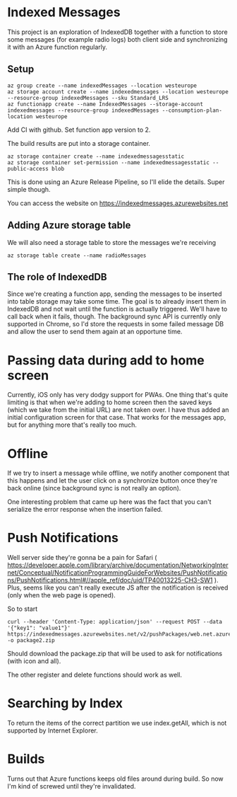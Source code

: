 # Indexed Messages
This project is an exploration of IndexedDB together with a function to store some messages (for example radio logs) both client side and synchronizing it with an Azure function regularly.

## Setup
	az group create --name indexedMessages --location westeurope
	az storage account create --name indexedmessages --location westeurope --resource-group indexedMessages --sku Standard_LRS
	az functionapp create --name IndexedMessages --storage-account indexedmessages --resource-group indexedMessages --consumption-plan-location westeurope

Add CI with github. Set function app version to 2.

The build results are put into a storage container.

	az storage container create --name indexedmessagesstatic
	az storage container set-permission --name indexedmessagesstatic --public-access blob

This is done using an Azure Release Pipeline, so I'll elide the details. Super simple though.

You can access the website on https://indexedmessages.azurewebsites.net

## Adding Azure storage table
We will also need a storage table to store the messages we're receiving

	az storage table create --name radioMessages

## The role of IndexedDB
Since we're creating a function app, sending the messages to be inserted into table storage may take some time. The goal is to already insert them in IndexedDB and not wait until the function is actually triggered. We'll have to call back when it fails, though. The background sync API is currently only supported in Chrome, so I'd store the requests in some failed message DB and allow the user to send them again at an opportune time.

# Passing data during add to home screen
Currently, iOS only has very dodgy support for PWAs. One thing that's quite
limiting is that when we're adding to home screen then the saved keys (which
we take from the initial URL) are not taken over. I have thus added an initial configuration screen for that case. That works for the messages app, but for anything more that's really too much.

# Offline
If we try to insert a message while offline, we notify another component that this happens and let the user click on a synchronize button once they're back online (since background sync is not really an option).

One interesting problem that came up here was the fact that you can't serialize the error response when the insertion failed.

# Push Notifications
Well server side they're gonna be a pain for Safari ( https://developer.apple.com/library/archive/documentation/NetworkingInternet/Conceptual/NotificationProgrammingGuideForWebsites/PushNotifications/PushNotifications.html#//apple_ref/doc/uid/TP40013225-CH3-SW1 ). Plus, seems like you can't really execute JS after the notification is received (only when the web page is opened).

So to start

	curl --header 'Content-Type: application/json' --request POST --data '{"key1": "value1"}' https://indexedmessages.azurewebsites.net/v2/pushPackages/web.net.azurewebsites.indexedmessages -o package2.zip

Should download the package.zip that will be used to ask for notifications (with icon and all).

The other register and delete functions should work as well.

# Searching by Index
To return the items of the correct partition we use index.getAll, which is not supported by Internet Explorer.


# Builds
Turns out that Azure functions keeps old files around during build. So now I'm kind of screwed until they're invalidated.
